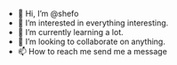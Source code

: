 - 👋 Hi, I’m @shefo
- 👀 I’m interested in everything interesting.
- 🌱 I’m currently learning a lot. 
- 💞️ I’m looking to collaborate on anything. 
- 📫 How to reach me send me a message 

<!---
SefikBayar/SefikBayar is a ✨ special ✨ repository because its `README.md` (this file) appears on your GitHub profile.
You can click the Preview link to take a look at your changes.
--->
